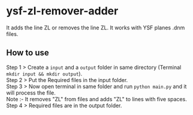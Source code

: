 # ysf-zl-remover-adder
It adds the line ZL or removes the line ZL. It works with YSF planes .dnm files.
## How to use

Step 1 > Create a ```input``` and a ```output``` folder in same directory (Terminal ```mkdir input && mkdir output```).<br />
Step 2 > Put the Required files in the input folder. <br />
Step 3 > Now open terminal in same folder and run ```python main.py``` and it will process the file.<br />
Note :- It removes "ZL" from files and adds "ZL" to lines with five spaces.<br />
Step 4 > Required files are in the output folder.<br />
